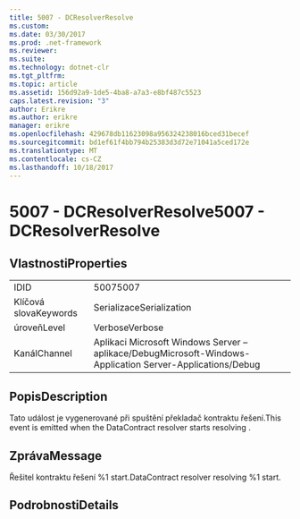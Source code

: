 ```yaml
---
title: 5007 - DCResolverResolve
ms.custom: 
ms.date: 03/30/2017
ms.prod: .net-framework
ms.reviewer: 
ms.suite: 
ms.technology: dotnet-clr
ms.tgt_pltfrm: 
ms.topic: article
ms.assetid: 156d92a9-1de5-4ba8-a7a3-e8bf487c5523
caps.latest.revision: "3"
author: Erikre
ms.author: erikre
manager: erikre
ms.openlocfilehash: 429678db11623098a956324238016bced31becef
ms.sourcegitcommit: bd1ef61f4bb794b25383d3d72e71041a5ced172e
ms.translationtype: MT
ms.contentlocale: cs-CZ
ms.lasthandoff: 10/18/2017
---
```

# <a name="5007---dcresolverresolve"></a><span data-ttu-id="a5fb9-102">5007 - DCResolverResolve</span><span class="sxs-lookup"><span data-stu-id="a5fb9-102">5007 - DCResolverResolve</span></span>
## <a name="properties"></a><span data-ttu-id="a5fb9-103">Vlastnosti</span><span class="sxs-lookup"><span data-stu-id="a5fb9-103">Properties</span></span>  
  
|||  
|-|-|  
|<span data-ttu-id="a5fb9-104">ID</span><span class="sxs-lookup"><span data-stu-id="a5fb9-104">ID</span></span>|<span data-ttu-id="a5fb9-105">5007</span><span class="sxs-lookup"><span data-stu-id="a5fb9-105">5007</span></span>|  
|<span data-ttu-id="a5fb9-106">Klíčová slova</span><span class="sxs-lookup"><span data-stu-id="a5fb9-106">Keywords</span></span>|<span data-ttu-id="a5fb9-107">Serializace</span><span class="sxs-lookup"><span data-stu-id="a5fb9-107">Serialization</span></span>|  
|<span data-ttu-id="a5fb9-108">úroveň</span><span class="sxs-lookup"><span data-stu-id="a5fb9-108">Level</span></span>|<span data-ttu-id="a5fb9-109">Verbose</span><span class="sxs-lookup"><span data-stu-id="a5fb9-109">Verbose</span></span>|  
|<span data-ttu-id="a5fb9-110">Kanál</span><span class="sxs-lookup"><span data-stu-id="a5fb9-110">Channel</span></span>|<span data-ttu-id="a5fb9-111">Aplikaci Microsoft Windows Server – aplikace/Debug</span><span class="sxs-lookup"><span data-stu-id="a5fb9-111">Microsoft-Windows-Application Server-Applications/Debug</span></span>|  
  
## <a name="description"></a><span data-ttu-id="a5fb9-112">Popis</span><span class="sxs-lookup"><span data-stu-id="a5fb9-112">Description</span></span>  
 <span data-ttu-id="a5fb9-113">Tato událost je vygenerované při spuštění překladač kontraktu řešení.</span><span class="sxs-lookup"><span data-stu-id="a5fb9-113">This event is emitted when the DataContract resolver starts resolving .</span></span>  
  
## <a name="message"></a><span data-ttu-id="a5fb9-114">Zpráva</span><span class="sxs-lookup"><span data-stu-id="a5fb9-114">Message</span></span>  
 <span data-ttu-id="a5fb9-115">Řešitel kontraktu řešení %1 start.</span><span class="sxs-lookup"><span data-stu-id="a5fb9-115">DataContract resolver resolving %1 start.</span></span>  
  
## <a name="details"></a><span data-ttu-id="a5fb9-116">Podrobnosti</span><span class="sxs-lookup"><span data-stu-id="a5fb9-116">Details</span></span>
